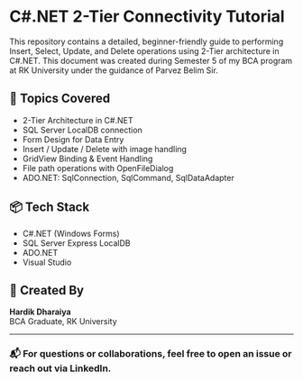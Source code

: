 # C#.NET 2-Tier Connectivity Tutorial

This repository contains a detailed, beginner-friendly guide to performing Insert, Select, Update, and Delete operations using 2-Tier architecture in C#.NET. This document was created during Semester 5 of my BCA program at RK University under the guidance of Parvez Belim Sir.

## 📄 Topics Covered
- 2-Tier Architecture in C#.NET
- SQL Server LocalDB connection
- Form Design for Data Entry
- Insert / Update / Delete with image handling
- GridView Binding & Event Handling
- File path operations with OpenFileDialog
- ADO.NET: SqlConnection, SqlCommand, SqlDataAdapter

## 📦 Tech Stack
- C#.NET (Windows Forms)
- SQL Server Express LocalDB
- ADO.NET
- Visual Studio

## 🧠 Created By
**Hardik Dharaiya**  
BCA Graduate, RK University  

---

### 📬 For questions or collaborations, feel free to open an issue or reach out via LinkedIn.
